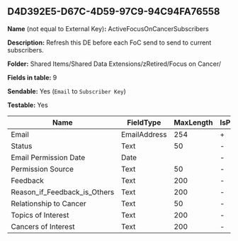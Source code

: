 ## D4D392E5-D67C-4D59-97C9-94C94FA76558

**Name** (not equal to External Key)**:** ActiveFocusOnCancerSubscribers

**Description:** Refresh this DE before each FoC send to send to current subscribers.

**Folder:** Shared Items/Shared Data Extensions/zRetired/Focus on Cancer/

**Fields in table:** 9

**Sendable:** Yes (`Email` to `Subscriber Key`)

**Testable:** Yes

| Name | FieldType | MaxLength | IsPrimaryKey | IsNullable | DefaultValue |
| --- | --- | --- | --- | --- | --- |
| Email | EmailAddress | 254 | + | - |  |
| Status | Text | 50 | - | + |  |
| Email Permission Date | Date |  | - | + | GetDate() |
| Permission Source | Text | 50 | - | + |  |
| Feedback | Text | 200 | - | + |  |
| Reason_if_Feedback_is_Others | Text | 200 | - | + |  |
| Relationship to Cancer | Text | 50 | - | + |  |
| Topics of Interest | Text | 200 | - | + |  |
| Cancers of Interest | Text | 200 | - | + |  |
